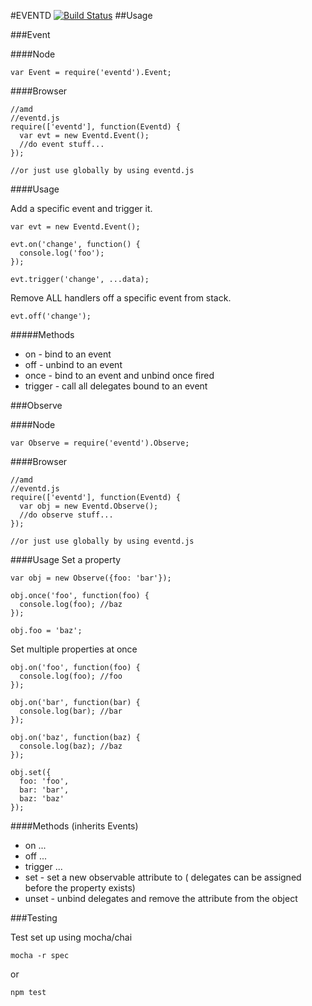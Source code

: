 #EVENTD
[![Build Status](https://travis-ci.org/web-mech/eventd.png?branch=master)](https://travis-ci.org/web-mech/eventd)
##Usage

###Event

####Node
```
var Event = require('eventd').Event;
```

####Browser
```
//amd
//eventd.js
require(['eventd'], function(Eventd) {
  var evt = new Eventd.Event();
  //do event stuff...
});

//or just use globally by using eventd.js
```

####Usage

Add a specific event and trigger it.
```
var evt = new Eventd.Event();

evt.on('change', function() {
  console.log('foo');
});

evt.trigger('change', ...data);
```

Remove ALL handlers off a specific event from stack.
```
evt.off('change');
```


#####Methods
 - on - bind to an event
 - off - unbind to an event
 - once - bind to an event and unbind once fired
 - trigger - call all delegates bound to an event



###Observe

####Node
```
var Observe = require('eventd').Observe;
```

####Browser
```
//amd
//eventd.js
require(['eventd'], function(Eventd) {
  var obj = new Eventd.Observe();
  //do observe stuff...
});

//or just use globally by using eventd.js
```


####Usage
Set a property
```
var obj = new Observe({foo: 'bar'});

obj.once('foo', function(foo) {
  console.log(foo); //baz
});

obj.foo = 'baz';
```

Set multiple properties at once
```
obj.on('foo', function(foo) {
  console.log(foo); //foo
});

obj.on('bar', function(bar) {
  console.log(bar); //bar
});

obj.on('baz', function(baz) {
  console.log(baz); //baz
});

obj.set({
  foo: 'foo',
  bar: 'bar',
  baz: 'baz'
});
```

####Methods (inherits Events)
 - on ...
 - off ...
 - trigger ...
 - set - set a new observable attribute to ( delegates can be assigned before the property exists)
 - unset - unbind delegates and remove the attribute from the object

###Testing

Test set up using mocha/chai
```
mocha -r spec
```

or 

```
npm test
```